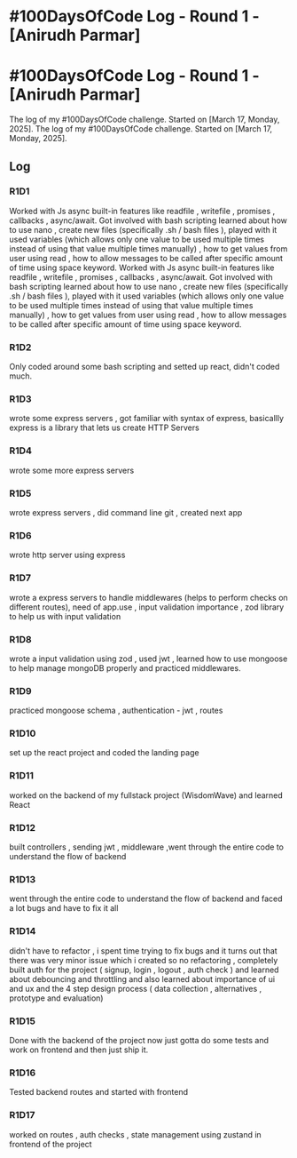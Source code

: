 # #100DaysOfCode Log - Round 1 - [Anirudh Parmar]
# #100DaysOfCode Log - Round 1 - [Anirudh Parmar]

The log of my #100DaysOfCode challenge. Started on [March 17, Monday, 2025].
The log of my #100DaysOfCode challenge. Started on [March 17, Monday, 2025].

## Log

### R1D1 
Worked with Js async built-in features like readfile , writefile , promises , callbacks , async/await. Got involved with bash scripting learned about how to use nano , create new files (specifically .sh / bash files ), played with it used variables (which allows only one value to be used multiple times instead of using that value multiple times manually) , how to get values from user using read , how to allow messages to be called after specific amount of time using space keyword. 
Worked with Js async built-in features like readfile , writefile , promises , callbacks , async/await. Got involved with bash scripting learned about how to use nano , create new files (specifically .sh / bash files ), played with it used variables (which allows only one value to be used multiple times instead of using that value multiple times manually) , how to get values from user using read , how to allow messages to be called after specific amount of time using space keyword. 

### R1D2
Only coded around some bash scripting and setted up react, didn't coded much.

### R1D3

wrote some express servers , got familiar with syntax of express, basicallly express is a library that lets us create HTTP Servers

### R1D4
wrote some more express servers 

### R1D5
wrote express servers , did command line git , created next app 

### R1D6
wrote http server using express

### R1D7
wrote a express servers to handle middlewares (helps to perform checks on different routes), need of app.use , input validation importance , zod library to help us with input validation

### R1D8
wrote a input validation using zod , used jwt , learned how to use mongoose to help manage mongoDB properly and practiced middlewares.

### R1D9
practiced mongoose schema , authentication - jwt , routes

### R1D10
set up the react project and coded the landing page

### R1D11
worked on the backend of my fullstack project (WisdomWave) and learned React

### R1D12
built controllers , sending jwt , middleware ,went through the entire code to understand the flow of backend

### R1D13
went through the entire code to understand the flow of backend and faced a lot bugs and have to fix it all 

### R1D14
didn't have to refactor , i spent time trying to fix bugs and it turns out that there was very minor issue which i created so no refactoring , completely built auth for the project ( signup, login , logout , auth check ) and learned about debouncing and throttling and also learned about importance of ui and ux and the 4 step design process ( data collection , alternatives , prototype and evaluation)

### R1D15
Done with the backend of the project now just gotta do some tests and work on frontend and then just ship it.

### R1D16
Tested backend routes and started with frontend

### R1D17
worked on routes , auth checks , state management using zustand in frontend of the project

